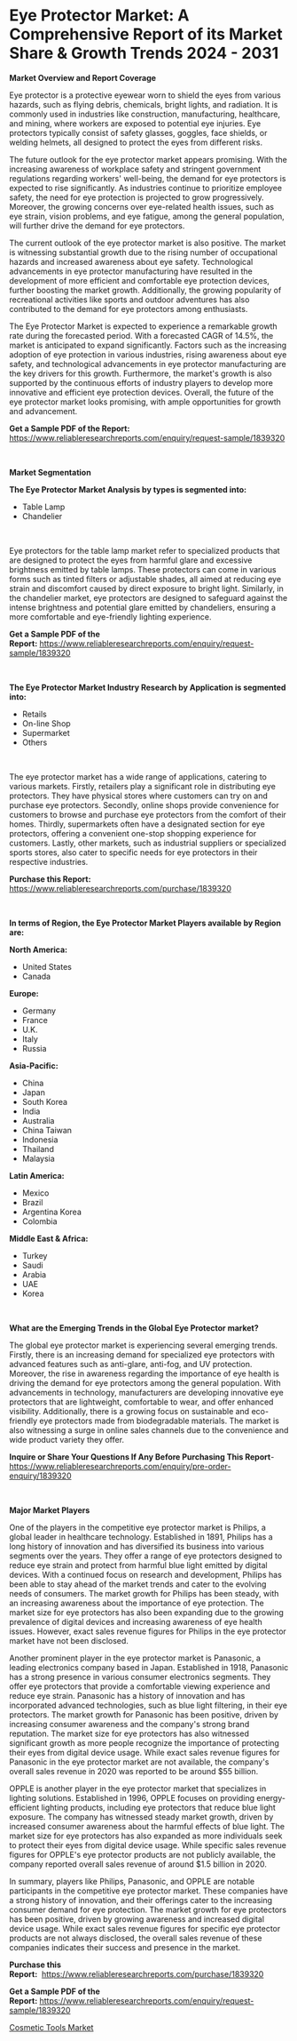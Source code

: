<p><h1>Eye Protector Market: A Comprehensive Report of its Market Share & Growth Trends 2024 - 2031</h1></p><p><strong>Market Overview and Report Coverage</strong></p>
<p><p>Eye protector is a protective eyewear worn to shield the eyes from various hazards, such as flying debris, chemicals, bright lights, and radiation. It is commonly used in industries like construction, manufacturing, healthcare, and mining, where workers are exposed to potential eye injuries. Eye protectors typically consist of safety glasses, goggles, face shields, or welding helmets, all designed to protect the eyes from different risks.</p><p>The future outlook for the eye protector market appears promising. With the increasing awareness of workplace safety and stringent government regulations regarding workers' well-being, the demand for eye protectors is expected to rise significantly. As industries continue to prioritize employee safety, the need for eye protection is projected to grow progressively. Moreover, the growing concerns over eye-related health issues, such as eye strain, vision problems, and eye fatigue, among the general population, will further drive the demand for eye protectors.</p><p>The current outlook of the eye protector market is also positive. The market is witnessing substantial growth due to the rising number of occupational hazards and increased awareness about eye safety. Technological advancements in eye protector manufacturing have resulted in the development of more efficient and comfortable eye protection devices, further boosting the market growth. Additionally, the growing popularity of recreational activities like sports and outdoor adventures has also contributed to the demand for eye protectors among enthusiasts.</p><p>The Eye Protector Market is expected to experience a remarkable growth rate during the forecasted period. With a forecasted CAGR of 14.5%, the market is anticipated to expand significantly. Factors such as the increasing adoption of eye protection in various industries, rising awareness about eye safety, and technological advancements in eye protector manufacturing are the key drivers for this growth. Furthermore, the market's growth is also supported by the continuous efforts of industry players to develop more innovative and efficient eye protection devices. Overall, the future of the eye protector market looks promising, with ample opportunities for growth and advancement.</p></p>
<p><strong>Get a Sample PDF of the Report:</strong> <a href="https://www.reliableresearchreports.com/enquiry/request-sample/1839320">https://www.reliableresearchreports.com/enquiry/request-sample/1839320</a></p>
<p>&nbsp;</p>
<p><strong>Market Segmentation</strong></p>
<p><strong>The Eye Protector Market Analysis by types is segmented into:</strong></p>
<p><ul><li>Table Lamp</li><li>Chandelier</li></ul></p>
<p>&nbsp;</p>
<p><p>Eye protectors for the table lamp market refer to specialized products that are designed to protect the eyes from harmful glare and excessive brightness emitted by table lamps. These protectors can come in various forms such as tinted filters or adjustable shades, all aimed at reducing eye strain and discomfort caused by direct exposure to bright light. Similarly, in the chandelier market, eye protectors are designed to safeguard against the intense brightness and potential glare emitted by chandeliers, ensuring a more comfortable and eye-friendly lighting experience.</p></p>
<p><strong>Get a Sample PDF of the Report:</strong>&nbsp;<a href="https://www.reliableresearchreports.com/enquiry/request-sample/1839320">https://www.reliableresearchreports.com/enquiry/request-sample/1839320</a></p>
<p>&nbsp;</p>
<p><strong>The Eye Protector Market Industry Research by Application is segmented into:</strong></p>
<p><ul><li>Retails</li><li>On-line Shop</li><li>Supermarket</li><li>Others</li></ul></p>
<p>&nbsp;</p>
<p><p>The eye protector market has a wide range of applications, catering to various markets. Firstly, retailers play a significant role in distributing eye protectors. They have physical stores where customers can try on and purchase eye protectors. Secondly, online shops provide convenience for customers to browse and purchase eye protectors from the comfort of their homes. Thirdly, supermarkets often have a designated section for eye protectors, offering a convenient one-stop shopping experience for customers. Lastly, other markets, such as industrial suppliers or specialized sports stores, also cater to specific needs for eye protectors in their respective industries.</p></p>
<p><strong>Purchase this Report:</strong>&nbsp; <a href="https://www.reliableresearchreports.com/purchase/1839320">https://www.reliableresearchreports.com/purchase/1839320</a></p>
<p>&nbsp;</p>
<p><strong>In terms of Region, the Eye Protector Market Players available by Region are:</strong></p>
<p>
    <p> <strong> North America: </strong>
        <ul>
            <li>United States</li>
            <li>Canada</li>
        </ul>
        </p> 
    <p> <strong> Europe: </strong>
        <ul>
            <li>Germany</li>
            <li>France</li>
            <li>U.K.</li>
            <li>Italy</li>
            <li>Russia</li>
        </ul>
        </p> 
    <p> <strong> Asia-Pacific: </strong>
        <ul>
            <li>China</li>
            <li>Japan</li>
            <li>South Korea</li>
            <li>India</li>
            <li>Australia</li>
            <li>China Taiwan</li>
            <li>Indonesia</li>
            <li>Thailand</li>
            <li>Malaysia</li>
        </ul>
        </p> 
    <p> <strong> Latin America: </strong>
        <ul>
            <li>Mexico</li>
            <li>Brazil</li>
            <li>Argentina Korea</li>
            <li>Colombia</li>
        </ul>
        </p> 
    <p> <strong> Middle East & Africa: </strong>
        <ul>
            <li>Turkey</li>
            <li>Saudi</li>
            <li>Arabia</li>
            <li>UAE</li>
            <li>Korea</li>
        </ul>
    </p>
    </p>
<p>&nbsp;</p>
<p><strong>What are the Emerging Trends in the Global Eye Protector market?</strong></p>
<p><p>The global eye protector market is experiencing several emerging trends. Firstly, there is an increasing demand for specialized eye protectors with advanced features such as anti-glare, anti-fog, and UV protection. Moreover, the rise in awareness regarding the importance of eye health is driving the demand for eye protectors among the general population. With advancements in technology, manufacturers are developing innovative eye protectors that are lightweight, comfortable to wear, and offer enhanced visibility. Additionally, there is a growing focus on sustainable and eco-friendly eye protectors made from biodegradable materials. The market is also witnessing a surge in online sales channels due to the convenience and wide product variety they offer.</p></p>
<p><strong>Inquire or Share Your Questions If Any Before Purchasing This Report</strong>- <a href="https://www.reliableresearchreports.com/enquiry/pre-order-enquiry/1839320">https://www.reliableresearchreports.com/enquiry/pre-order-enquiry/1839320</a></p>
<p>&nbsp;</p>
<p><strong>Major Market Players</strong></p>
<p><p>One of the players in the competitive eye protector market is Philips, a global leader in healthcare technology. Established in 1891, Philips has a long history of innovation and has diversified its business into various segments over the years. They offer a range of eye protectors designed to reduce eye strain and protect from harmful blue light emitted by digital devices. With a continued focus on research and development, Philips has been able to stay ahead of the market trends and cater to the evolving needs of consumers. The market growth for Philips has been steady, with an increasing awareness about the importance of eye protection. The market size for eye protectors has also been expanding due to the growing prevalence of digital devices and increasing awareness of eye health issues. However, exact sales revenue figures for Philips in the eye protector market have not been disclosed.</p><p>Another prominent player in the eye protector market is Panasonic, a leading electronics company based in Japan. Established in 1918, Panasonic has a strong presence in various consumer electronics segments. They offer eye protectors that provide a comfortable viewing experience and reduce eye strain. Panasonic has a history of innovation and has incorporated advanced technologies, such as blue light filtering, in their eye protectors. The market growth for Panasonic has been positive, driven by increasing consumer awareness and the company's strong brand reputation. The market size for eye protectors has also witnessed significant growth as more people recognize the importance of protecting their eyes from digital device usage. While exact sales revenue figures for Panasonic in the eye protector market are not available, the company's overall sales revenue in 2020 was reported to be around $55 billion.</p><p>OPPLE is another player in the eye protector market that specializes in lighting solutions. Established in 1996, OPPLE focuses on providing energy-efficient lighting products, including eye protectors that reduce blue light exposure. The company has witnessed steady market growth, driven by increased consumer awareness about the harmful effects of blue light. The market size for eye protectors has also expanded as more individuals seek to protect their eyes from digital device usage. While specific sales revenue figures for OPPLE's eye protector products are not publicly available, the company reported overall sales revenue of around $1.5 billion in 2020.</p><p>In summary, players like Philips, Panasonic, and OPPLE are notable participants in the competitive eye protector market. These companies have a strong history of innovation, and their offerings cater to the increasing consumer demand for eye protection. The market growth for eye protectors has been positive, driven by growing awareness and increased digital device usage. While exact sales revenue figures for specific eye protector products are not always disclosed, the overall sales revenue of these companies indicates their success and presence in the market.</p></p>
<p><strong>Purchase this Report:</strong>&nbsp;&nbsp;<a href="https://www.reliableresearchreports.com/purchase/1839320">https://www.reliableresearchreports.com/purchase/1839320</a></p>
<p></p>
<p><strong>Get a Sample PDF of the Report:</strong>&nbsp;<a href="https://www.reliableresearchreports.com/enquiry/request-sample/1839320">https://www.reliableresearchreports.com/enquiry/request-sample/1839320</a></p>
<p><p><a href="https://github.com/beatblasta/Market-Research-Report-List-1/blob/main/cosmetic-tools-market.md">Cosmetic Tools Market</a></p></p>